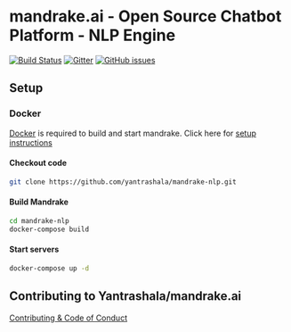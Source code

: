 # mandrake.ai - Open Source Chatbot Platform - NLP Engine
[![Build Status](https://travis-ci.org/yantrashala/mandrake.ai.svg?branch=master)](https://travis-ci.org/yantrashala/mandrake.ai)  [![Gitter](https://img.shields.io/gitter/room/yantrashala/nw.js.svg)](https://gitter.im/yantrashala/chat)  [![GitHub issues](https://img.shields.io/github/issues/yantrashala/mandrake.ai.svg)](https://github.com/yantrashala/mandrake.ai)

## Setup

### Docker
[Docker](https://www.docker.com/) is required to build and start mandrake. Click here for [setup instructions](https://docs.docker.com/engine/installation/)

#### Checkout code
```bash
git clone https://github.com/yantrashala/mandrake-nlp.git
```
#### Build Mandrake
```bash
cd mandrake-nlp
docker-compose build
```

#### Start servers
```bash
docker-compose up -d
```

## Contributing to Yantrashala/mandrake.ai
[Contributing & Code of Conduct](CONTRIBUTING.md)
